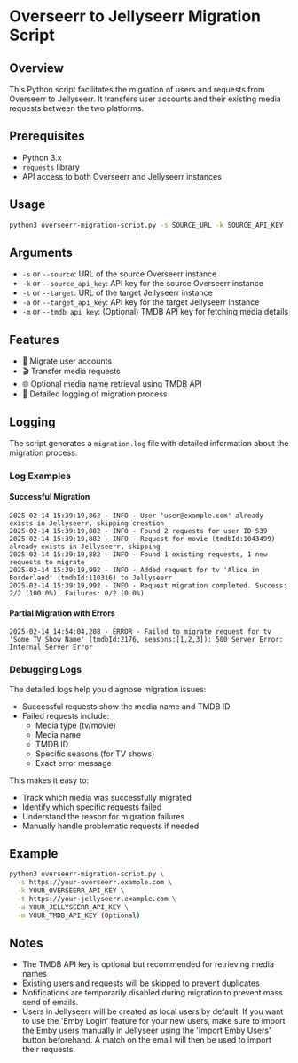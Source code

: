 # Overseerr to Jellyseerr Migration Script

## Overview
This Python script facilitates the migration of users and requests from Overseerr to Jellyseerr. It transfers user accounts and their existing media requests between the two platforms.

## Prerequisites
- Python 3.x
- `requests` library
- API access to both Overseerr and Jellyseerr instances

## Usage
```bash
python3 overseerr-migration-script.py -s SOURCE_URL -k SOURCE_API_KEY -t TARGET_URL -a TARGET_API_KEY [-m TMDB_API_KEY]
```

## Arguments
- `-s` or `--source`: URL of the source Overseerr instance
- `-k` or `--source_api_key`: API key for the source Overseerr instance
- `-t` or `--target`: URL of the target Jellyseerr instance
- `-a` or `--target_api_key`: API key for the target Jellyseerr instance
- `-m` or `--tmdb_api_key`: (Optional) TMDB API key for fetching media details

## Features
- 👥 Migrate user accounts
- 🎬 Transfer media requests
- 🌐 Optional media name retrieval using TMDB API
- 📝 Detailed logging of migration process

## Logging
The script generates a `migration.log` file with detailed information about the migration process.

### Log Examples

#### Successful Migration
```
2025-02-14 15:39:19,862 - INFO - User 'user@example.com' already exists in Jellyseerr, skipping creation
2025-02-14 15:39:19,882 - INFO - Found 2 requests for user ID 539
2025-02-14 15:39:19,882 - INFO - Request for movie (tmdbId:1043499) already exists in Jellyseerr, skipping
2025-02-14 15:39:19,882 - INFO - Found 1 existing requests, 1 new requests to migrate
2025-02-14 15:39:19,992 - INFO - Added request for tv 'Alice in Borderland' (tmdbId:110316) to Jellyseerr
2025-02-14 15:39:19,992 - INFO - Request migration completed. Success: 2/2 (100.0%), Failures: 0/2 (0.0%)
```

#### Partial Migration with Errors
```
2025-02-14 14:54:04,208 - ERROR - Failed to migrate request for tv 'Some TV Show Name' (tmdbId:2176, seasons:[1,2,3]): 500 Server Error: Internal Server Error
```

### Debugging Logs
The detailed logs help you diagnose migration issues:
- Successful requests show the media name and TMDB ID
- Failed requests include:
  - Media type (tv/movie)
  - Media name
  - TMDB ID
  - Specific seasons (for TV shows)
  - Exact error message

This makes it easy to:
- Track which media was successfully migrated
- Identify which specific requests failed
- Understand the reason for migration failures
- Manually handle problematic requests if needed

## Example
```bash
python3 overseerr-migration-script.py \
  -s https://your-overseerr.example.com \
  -k YOUR_OVERSEERR_API_KEY \
  -t https://your-jellyseerr.example.com \
  -a YOUR_JELLYSEERR_API_KEY \
  -m YOUR_TMDB_API_KEY (Optional)
```

## Notes
- The TMDB API key is optional but recommended for retrieving media names
- Existing users and requests will be skipped to prevent duplicates
- Notifications are temporarily disabled during migration to prevent mass send of emails.
- Users in Jellyseerr will be created as local users by default. If you want to use the 'Emby Login' feature for your new users, make sure to import the Emby users manually in Jellyseer using the 'Import Emby Users' button beforehand. A match on the email will then be used to import their requests.
